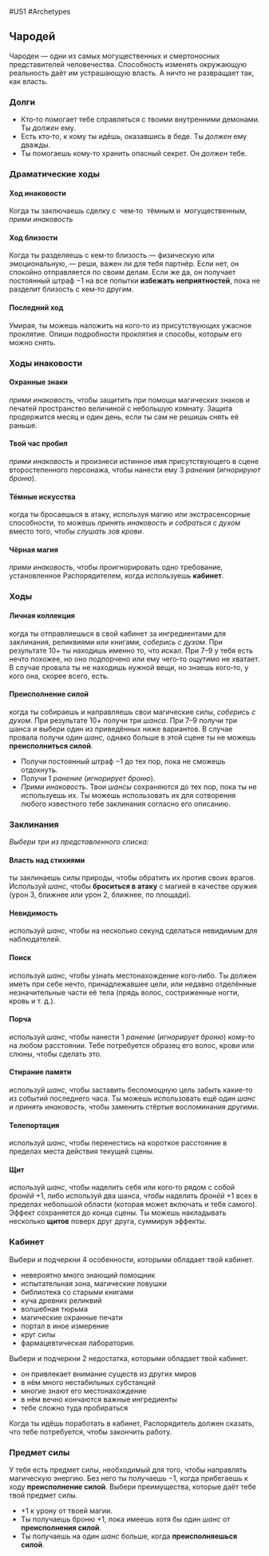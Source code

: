 #US1 #Archetypes
## Чародей
Чародеи — одни из самых могущественных и смертоносных представителей человечества. Способность изменять окружающую реальность даёт им устрашающую власть. А ничто не развращает так, как власть.

### Долги
- Кто‑то помогает тебе справляться с твоими внутренними демонами. Ты *должен* ему. 
- Есть кто‑то, к кому ты идёшь, оказавшись в беде. Ты *должен* ему дважды. 
- Ты помогаешь кому‑то хранить опасный секрет. Он *должен* тебе.

### Драматические ходы
#### Ход инаковости 
Когда ты заключаешь сделку с  чем‑то  тёмным и  могущественным, *прими инаковость*

#### Ход близости
 Когда ты разделяешь с кем‑то близость — физическую или эмоциональную, — реши, важен ли для тебя партнёр. Если нет, он спокойно отправляется по своим делам. Если же да, он получает постоянный штраф −1 на  все попытки **избежать неприятностей**, пока не  разделит близость с кем‑то другим.

#### Последний ход
Умирая, ты можешь наложить на кого‑то из присутствующих ужасное проклятие. Опиши подробности проклятия и способы, которым его можно снять.


### Ходы инаковости

#### Охранные знаки
*прими инаковость*, чтобы защитить при помощи магических знаков и печатей пространство величиной с небольшую комнату. Защита продержится месяц и один день, если ты сам не решишь снять её раньше. 

#### Твой час пробил
*прими инаковость* и произнеси истинное имя присутствующего в сцене второстепенного персонажа, чтобы нанести ему 3 *ранения* (*игнорируют броню*). 

#### Тёмные искусства
когда ты бросаешься в атаку, используя магию или экстрасенсорные способности, то можешь *принять инаковость* и *собраться с духом* вместо того, чтобы *слушать зов крови*. 

#### Чёрная магия
*прими инаковость*, чтобы проигнорировать одно требование, установленное Распорядителем, когда используешь **кабинет**.


### Ходы
#### Личная коллекция
когда ты отправляешься в свой кабинет за ингредиентами для заклинания, реликвиями или книгами, *соберись с духом*. При результате 10+ ты находишь именно то, что искал. При 7–9 у тебя есть нечто похожее, но оно подпорчено или ему чего‑то ощутимо не хватает. В случае провала ты не находишь нужной вещи, но знаешь кого‑то, у кого она, скорее всего, есть. 

#### Преисполнение силой
когда ты собираешь и направляешь свои магические силы, *соберись с духом*. При результате 10+ получи три *шанса*. При 7–9 получи три шанса и выбери один из приведённых ниже вариантов. В случае провала получи один *шанс*, однако больше в этой сцене ты не можешь **преисполниться силой**. 
- Получи постоянный штраф −1 до тех пор, пока не сможешь отдохнуть. 
- Получи 1 *ранение* (*игнорирует броню*). 
- *Прими инаковость*.
Твои *шансы* сохраняются до  тех пор, пока ты не  используешь их. Ты можешь использовать их для сотворения любого известного тебе заклинания согласно его описанию.

### Заклинания
*Выбери три из представленного списка:*
#### Власть над стихиями
ты заклинаешь силы природы, чтобы обратить их против своих врагов. Используй *шанс*, чтобы **броситься в атаку** с магией в качестве оружия (урон 3, ближнее или урон 2, ближнее, по площади). 

#### Невидимость
используй *шанс*, чтобы на несколько секунд сделаться невидимым для наблюдателей. 

#### Поиск
используй *шанс*, чтобы узнать местонахождение кого‑либо. Ты должен иметь при себе нечто, принадлежавшее цели, или недавно отделённые незначительные части её тела (прядь волос, состриженные ногти, кровь и т. д.). 

#### Порча
используй *шанс*, чтобы нанести 1 *ранение* (*игнорирует броню*) кому‑то на любом расстоянии. Тебе потребуется образец его волос, крови или слюны, чтобы сделать это. 

#### Стирание памяти
используй *шанс*, чтобы заставить беспомощную цель забыть какие‑то из событий последнего часа. Ты можешь использовать ещё один *шанс* и *принять инаковость*, чтобы заменить стёртые воспоминания другими. 

#### Телепортация
используй *шанс*, чтобы перенестись на короткое расстояние в пределах места действия текущей сцены. 

#### Щит
используй *шанс*, чтобы наделить себя или кого‑то рядом с собой *бронёй* +1, либо используй два шанса, *чтобы* наделить *бронёй* +1 всех в пределах небольшой области (которая может включать и тебя самого). Эффект сохраняется до конца сцены. Ты можешь накладывать несколько **щитов** поверх друг друга, суммируя эффекты.


### Кабинет
Выбери и подчеркни 4 особенности, которыми обладает твой кабинет.
- невероятно много знающий помощник
- испытательная зона, магические ловушки
- библиотека со старыми книгами
- куча древних реликвий
- волшебная тюрьма
- магические охранные печати
- портал в иное измерение
- круг силы
- фармацевтическая лаборатория.

Выбери и подчеркни 2 недостатка, которыми обладает твой кабинет. 
- он привлекает внимание существ из других миров
- в нём много нестабильных субстанций
- многие знают его местонахождение
- в нём вечно кончаются важные ингредиенты
- тебе сложно туда пробираться 

Когда ты идёшь поработать в  кабинет, Распорядитель должен сказать, что тебе потребуется, чтобы закончить работу.

### Предмет силы
У тебя есть предмет силы, необходимый для того, чтобы направлять магическую энергию. Без  него ты получаешь −1, когда прибегаешь к ходу **преисполнение силой**. Выбери преимущества, которые даёт тебе твой предмет силы. 
- +1 к урону от твоей магии. 
- Ты получаешь броню +1, пока имеешь хотя бы один *шанс* от **преисполнения силой**. 
- Ты получаешь на один *шанс* больше, когда **преисполняешься силой**.
